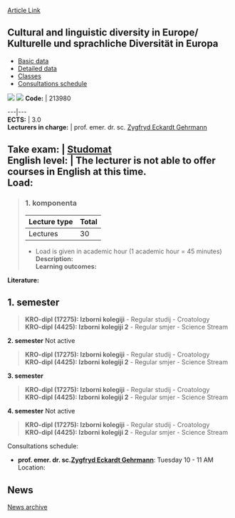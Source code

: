[Article Link](https://www.fhs.hr/en/course/caldiekusdie)

## Cultural and linguistic diversity in Europe/ Kulturelle und sprachliche Diversität in Europa
  * [Basic data](https://www.fhs.hr/en/course/caldiekusdie#v1id-523748_868703_1_0 "Basic data")
  * [Detailed data](https://www.fhs.hr/en/course/caldiekusdie#v1id-523748_868703_1_1 "Detailed data")
  * [Classes](https://www.fhs.hr/en/course/caldiekusdie#v1id-523748_868703_1_2 "Classes")
  * [Consultations schedule](https://www.fhs.hr/en/course/caldiekusdie#v1id-523748_868703_1_3 "Consultations schedule")


[![](https://www.fhs.hr/img/flags/gif/hr.gif)](https://www.fhs.hr/predmet/kjruekusdie) [![](https://www.fhs.hr/img/flags/gif/gb.gif)](https://www.fhs.hr/en/course/caldiekusdie)
**Code:** |  213980  
  
---|---  
**ECTS:** |  3.0   
**Lecturers in charge:** |  prof. emer. dr. sc. [Zygfryd Eckardt Gehrmann](https://www.fhs.hr/staff/zygfryd_eckardt.gehrmann)   
  
**Take exam:** |  [Studomat](http://www.isvu.hr/studomat)  
**English level:** |  The lecturer is not able to offer courses in English at this time.   
**Load:**  
---  
> ### 1. komponenta
> | Lecture type | Total  
> ---|---  
> Lectures | 30  
> * Load is given in academic hour (1 academic hour = 45 minutes)   
**Description:**  
> **Learning outcomes:**  

  
**Literature:**  

  
**1. semester**  
---  
> **KRO-dipl (17275): Izborni kolegiji** - Regular studij - Croatology  
>  **KRO-dipl (4425): Izborni kolegiji 2** - Regular smjer - Science Stream  
>   
  
**2. semester** Not active  
> **KRO-dipl (17275): Izborni kolegiji** - Regular studij - Croatology  
>  **KRO-dipl (4425): Izborni kolegiji 2** - Regular smjer - Science Stream  
>   
  
**3. semester**  
> **KRO-dipl (17275): Izborni kolegiji** - Regular studij - Croatology  
>  **KRO-dipl (4425): Izborni kolegiji 2** - Regular smjer - Science Stream  
>   
  
**4. semester** Not active  
> **KRO-dipl (17275): Izborni kolegiji** - Regular studij - Croatology  
>  **KRO-dipl (4425): Izborni kolegiji 2** - Regular smjer - Science Stream  
>   
Consultations schedule: 
  * **prof. emer. dr. sc.[Zygfryd Eckardt Gehrmann](https://www.fhs.hr/staff/zygfryd_eckardt.gehrmann)**: 
Tuesday 10 - 11 AM
Location: 


## News
[News archive](https://www.fhs.hr/en/course/caldiekusdie?@=21cj9#news_120488 "News archive")
